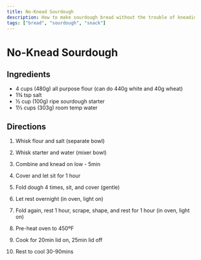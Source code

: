 ```yaml
---
title: No-Knead Sourdough
description: How to make sourdough bread without the trouble of kneading it
tags: ["bread", "sourdough", "snack"]
---
```


# No-Knead Sourdough
## Ingredients
- 4 cups (480g) all purpose flour (can do 440g white and 40g wheat)
- 1&frac34; tsp salt
- &frac12; cup (100g) ripe sourdough starter
- 1&frac13; cups (303g) room temp water

## Directions
1. Whisk flour and salt (separate bowl)

2. Whisk starter and water (mixer bowl)

3. Combine and knead on low - 5min

4. Cover and let sit for 1 hour

5. Fold dough 4 times, sit, and cover (gentle)

6. Let rest overnight (in oven, light on)

7. Fold again, rest 1 hour, scrape, shape, and rest for 1 hour (in oven, light on)

8. Pre-heat oven to 450ºF

9. Cook for 20min lid on, 25min lid off

10. Rest to cool 30-90mins